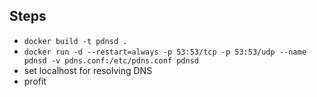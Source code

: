 
## Steps

- `docker build -t pdnsd .`
- `docker run -d --restart=always -p 53:53/tcp -p 53:53/udp --name pdnsd -v pdns.conf:/etc/pdns.conf pdnsd`
- set localhost for resolving DNS
- profit
